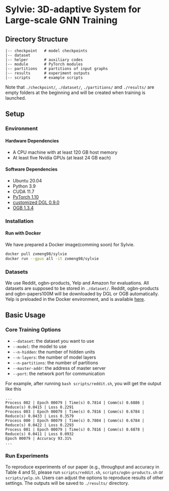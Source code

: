 # Sylvie: 3D-adaptive System for Large-scale GNN Training

## Directory Structure

```
|-- checkpoint   # model checkpoints
|-- dataset
|-- helper       # auxiliary codes
|-- module       # PyTorch modules
|-- partitions   # partitions of input graphs
|-- results      # experiment outputs
|-- scripts      # example scripts
```

Note that `./checkpoint/`, `./dataset/`, `./partitions/` and `./results/` are empty folders at the beginning and will be created when training is launched.

## Setup

### Environment

#### Hardware Dependencies

- A CPU machine with at least 120 GB host memory 
- At least five Nvidia GPUs (at least 24 GB each)

#### Software Dependencies

- Ubuntu 20.04
- Python 3.9
- CUDA 11.7
- [PyTorch 1.10](https://github.com/pytorch/pytorch)
- [customized DGL 0.9.0](https://github.com/dmlc/dgl/tree/0.9.x)
- [OGB 1.3.4](https://ogb.stanford.edu/docs/home/)

### Installation

#### Run with Docker

We have prepared a Docker image(comming soon) for Sylvie.

```bash
docker pull zxmeng98/sylvie
docker run --gpus all -it zxmeng98/sylvie
```
<!-- 
#### Option 2: Install with Conda

Running the following command will install prerequisites from conda.

```bash
bash setup.sh
``` -->

### Datasets

We use Reddit, ogbn-products, Yelp and Amazon for evaluations. All datasets are supposed to be stored in `./dataset/`. Reddit, ogbn-products and ogbn-papers100M will be downloaded by DGL or OGB automatically. Yelp is preloaded in the Docker environment, and is available [here](https://drive.google.com/open?id=1zycmmDES39zVlbVCYs88JTJ1Wm5FbfLz).


## Basic Usage

### Core Training Options

- `--dataset`: the dataset you want to use
- `--model`: the model to use
- `--n-hidden`: the number of hidden units
- `--n-layers`: the number of model layers
- `--n-partitions`: the number of partitions
- `--master-addr`: the address of master server
- `--port`: the network port for communication

<!-- ### Reproduce experiments -->

<!-- Run `scripts/reddit.sh`, `scripts/ogbn-products.sh` and `scripts/yelp.sh` can reproduce Sylvie under the default settings.  -->


For example, after running `bash scripts/reddit.sh`, you will get the output like this

```
...
Process 002 | Epoch 00079 | Time(s) 0.7814 | Comm(s) 0.6886 | Reduce(s) 0.0415 | Loss 0.2291
Process 003 | Epoch 00079 | Time(s) 0.7816 | Comm(s) 0.6784 | Reduce(s) 0.0433 | Loss 0.3579
Process 000 | Epoch 00079 | Time(s) 0.7804 | Comm(s) 0.6784 | Reduce(s) 0.0422 | Loss 0.2293
Process 001 | Epoch 00079 | Time(s) 0.7816 | Comm(s) 0.6878 | Reduce(s) 0.0411 | Loss 0.0932
Epoch 00079 | Accuracy 93.31%
...
```

### Run Experiments

To reproduce experiments of our paper (e.g., throughput and accuracy in Table 4 and 5), please run `scripts/reddit.sh`,  `scripts/ogbn-products.sh` or  `scripts/yelp.sh`. Users can adjust the options to reproduce results of other settings. The outputs will be saved to `./results/` directory.

<!-- ### Run Customized Settings

You may adjust `--n-partitions` and `--sampling-rate` to reproduce the results of BNS-GCN under other settings. To verify the exact throughput or time breakdown of BNS-GCN, please add `--no-eval` argument to skip the evaluation step. You may also use the argument `--partition-method=random` to explore the performance of BNS-GCN with random partition.

### Run with Multiple Compute Nodes

Our code base also supports distributed GCN training with multiple compute nodes. To achieve this, you should specify `--master-addr`, `--node-rank` and `--parts-per-node` for each compute node. An example is provided in `scripts/reddit_multi_node.sh` where we train the Reddit graph over 4 compute nodes, each of which contains 10 GPUs, with 40 partitions in total. You should run the command on each node and specify the corresponding node rank. **Please turn on `--fix-seed` argument** so that all nodes initialize the same model weights.

If the compute nodes do not share storage, you should partition the graph in a single device first and manually distribute the partitions to other compute nodes. When run the training script, please enable `--skip-partition` argument. -->


